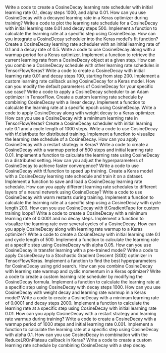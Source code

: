 Write a code to create a CosineDecay learning rate scheduler with initial learning rate 0.1, decay steps 1000, and alpha 0.01.
How can you use CosineDecay with a decayed learning rate in a Keras optimizer during training?
Write a code to plot the learning rate schedule for a CosineDecay with initial learning rate 0.01 and decay steps 500.
Implement a function to calculate the learning rate at a specific step using CosineDecay.
How can you integrate a CosineDecay scheduler into the Keras model's fit function?
Create a CosineDecay learning rate scheduler with an initial learning rate of 0.1 and a decay rate of 0.5.
Write a code to use CosineDecay along with a warmup period for a Keras optimizer.
Implement a function to retrieve the current learning rate from a CosineDecay object at a given step.
How can you combine a CosineDecay schedule with other learning rate schedules in TensorFlow/Keras?
Write a code to create a CosineDecay with initial learning rate 0.01 and decay steps 100, starting from step 200.
Implement a custom learning rate callback using CosineDecay for a Keras model.
How can you modify the default parameters of CosineDecay for your specific use case?
Write a code to apply a CosineDecay scheduler to an Adam optimizer in TensorFlow.
Create a custom learning rate schedule by combining CosineDecay with a linear decay.
Implement a function to calculate the learning rate at a specific epoch using CosineDecay.
Write a code to apply CosineDecay along with weight decay to a Keras optimizer.
How can you use a CosineDecay with a minimum learning rate in TensorFlow/Keras?
Create a CosineDecay scheduler with initial learning rate 0.1 and a cycle length of 1000 steps.
Write a code to use CosineDecay with tf.distribute for distributed training.
Implement a function to visualize the learning rate schedule of a CosineDecay.
How can you apply CosineDecay with a restart strategy in Keras?
Write a code to create a CosineDecay with a warmup period of 500 steps and initial learning rate 0.01.
Implement a function to calculate the learning rate using CosineDecay in a distributed setting.
How can you adjust the hyperparameters of CosineDecay to achieve faster convergence?
Write a code to use CosineDecay with tf.function to speed up training.
Create a Keras model with a CosineDecay learning rate schedule and train it on a dataset.
Implement a function to save and load a CosineDecay learning rate schedule.
How can you apply different learning rate schedules to different layers of a neural network using CosineDecay?
Write a code to use CosineDecay with warm restarts during training.
Implement a function to calculate the learning rate at a specific step using a CosineDecay with cycle length 200.
How can you use CosineDecay with tf.GradientTape for custom training loops?
Write a code to create a CosineDecay with a minimum learning rate of 0.0001 and no decay steps.
Implement a function to visualize the learning rate over several cycles of a CosineDecay.
How can you apply CosineDecay along with learning rate warmup to a Keras optimizer?
Write a code to create a CosineDecay with initial learning rate 0.1 and cycle length of 500.
Implement a function to calculate the learning rate at a specific step using CosineDecay with alpha 0.05.
How can you use CosineDecay in transfer learning with a pre-trained model?
Write a code to apply CosineDecay to a Stochastic Gradient Descent (SGD) optimizer in TensorFlow/Keras.
Implement a function to find the best hyperparameters for CosineDecay using grid search.
How can you combine CosineDecay with learning rate warmup and cyclic momentum in a Keras optimizer?
Write a code to create a custom learning rate scheduler by modifying the CosineDecay formula.
Implement a function to calculate the learning rate at a specific step using CosineDecay with decay steps 1000.
How can you use CosineDecay with weight decay and learning rate warmup in a Keras model?
Write a code to create a CosineDecay with a minimum learning rate of 0.0001 and decay steps 2000.
Implement a function to calculate the learning rate at a specific step using CosineDecay with initial learning rate 0.01.
How can you apply CosineDecay with a restart strategy and learning rate warmup during training?
Write a code to create a CosineDecay with a warmup period of 1000 steps and initial learning rate 0.001.
Implement a function to calculate the learning rate at a specific step using CosineDecay with alpha 0.1.
How can you use CosineDecay in combination with the ReduceLROnPlateau callback in Keras?
Write a code to create a custom learning rate schedule by combining CosineDecay with a step decay.